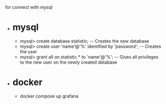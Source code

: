 for connect with mysql
- # mysql
  - mysql> create database statistic; -- Creates the new database
  - mysql> create user 'name'@'%' identified by 'password'; -- Creates the user
  - mysql> grant all on statistic.* to 'name'@'%'; -- Gives all privileges to the new user on the newly created database
- # docker
  - docker compose up grafana